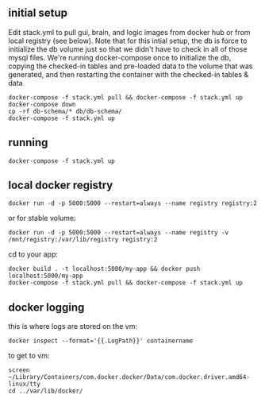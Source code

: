 ## initial setup
Edit stack.yml to pull gui, brain, and logic images from docker hub or from local registry (see below).
Note that for this intial setup, the db is force to initialize the db volume just so that we didn't have to check in all of those mysql files. We're running docker-compose once to initialize the db, copying the checked-in tables and pre-loaded data to the volume that was generated, and then restarting the container with the checked-in tables & data
```
docker-compose -f stack.yml pull && docker-compose -f stack.yml up
docker-compose down
cp -rf db-schema/* db/db-schema/
docker-compose -f stack.yml up
```
## running
```
docker-compose -f stack.yml up
```

## local docker registry
<!-- https://docs.docker.com/registry/deploying/#copy-an-image-from-docker-hub-to-your-registry -->
```
docker run -d -p 5000:5000 --restart=always --name registry registry:2
```
or for stable volume:
```
docker run -d -p 5000:5000 --restart=always --name registry -v /mnt/registry:/var/lib/registry registry:2
```
cd to your app:
```
docker build . -t localhost:5000/my-app && docker push localhost:5000/my-app
docker-compose -f stack.yml pull && docker-compose -f stack.yml up
```

## docker logging
this is where logs are stored on the vm:
```
docker inspect --format='{{.LogPath}}' containername
```
to get to vm:
```
screen ~/Library/Containers/com.docker.docker/Data/com.docker.driver.amd64-linux/tty
cd ../var/lib/docker/
```

